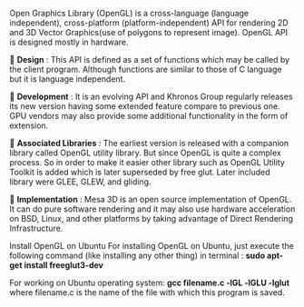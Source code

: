 Open Graphics Library (OpenGL) is a cross-language (language independent), cross-platform (platform-independent) API for rendering 2D and 3D Vector Graphics(use of polygons to represent image). OpenGL API is designed mostly in hardware.

 **Design** : This API is defined as a set of functions which may be called by the client program. Although functions are similar to those of C language but it is language
independent.

 **Development** : It is an evolving API and Khronos Group regularly releases its new version having some extended feature compare to previous one. GPU vendors
may also provide some additional functionality in the form of extension.

 **Associated Libraries** : The earliest version is released with a companion library called OpenGL utility library. But since OpenGL is quite a complex process. So in order to make it easier other library such as OpenGL Utility Toolkit is added which is later superseded by free glut. Later included library were GLEE, GLEW, and
gliding.

 **Implementation** : Mesa 3D is an open source implementation of OpenGL. It can do pure software rendering and it may also use hardware acceleration on BSD, Linux, and other platforms by taking advantage of Direct Rendering Infrastructure.

Install OpenGL on Ubuntu
For installing OpenGL on Ubuntu, just execute the following command (like installing any other thing) in terminal :
**sudo apt-get install freeglut3-dev**

For working on Ubuntu operating system:
**gcc filename.c -lGL -lGLU -lglut**
where filename.c is the name of the file with which this program is saved.

